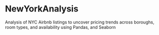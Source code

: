 # NewYorkAnalysis
Analysis of NYC Airbnb listings to uncover pricing trends across boroughs, room types, and availability using Pandas, and Seaborn

